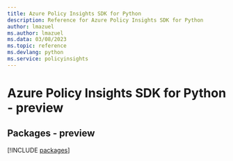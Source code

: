 ```yaml
---
title: Azure Policy Insights SDK for Python
description: Reference for Azure Policy Insights SDK for Python
author: lmazuel
ms.author: lmazuel
ms.data: 03/08/2023
ms.topic: reference
ms.devlang: python
ms.service: policyinsights
---
```

# Azure Policy Insights SDK for Python - preview
## Packages - preview
[!INCLUDE [packages](policy-insights-index.md)]